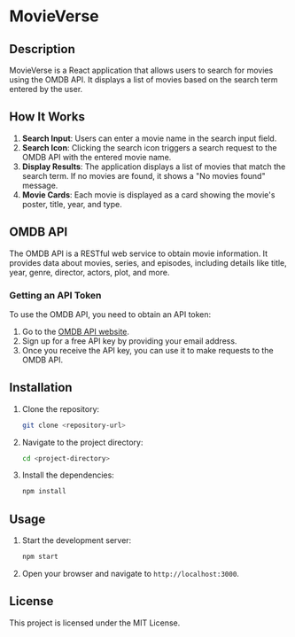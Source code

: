 # MovieVerse

## Description
MovieVerse is a React application that allows users to search for movies using the OMDB API. It displays a list of movies based on the search term entered by the user.

## How It Works
1. **Search Input**: Users can enter a movie name in the search input field.
2. **Search Icon**: Clicking the search icon triggers a search request to the OMDB API with the entered movie name.
3. **Display Results**: The application displays a list of movies that match the search term. If no movies are found, it shows a "No movies found" message.
4. **Movie Cards**: Each movie is displayed as a card showing the movie's poster, title, year, and type.

## OMDB API
The OMDB API is a RESTful web service to obtain movie information. It provides data about movies, series, and episodes, including details like title, year, genre, director, actors, plot, and more.

### Getting an API Token
To use the OMDB API, you need to obtain an API token:
1. Go to the [OMDB API website](http://www.omdbapi.com/apikey.aspx).
2. Sign up for a free API key by providing your email address.
3. Once you receive the API key, you can use it to make requests to the OMDB API.

## Installation
1. Clone the repository:
    ```bash
    git clone <repository-url>
    ```
2. Navigate to the project directory:
    ```bash
    cd <project-directory>
    ```
3. Install the dependencies:
    ```bash
    npm install
    ```

## Usage
1. Start the development server:
    ```bash
    npm start
    ```
2. Open your browser and navigate to `http://localhost:3000`.

## License
This project is licensed under the MIT License.